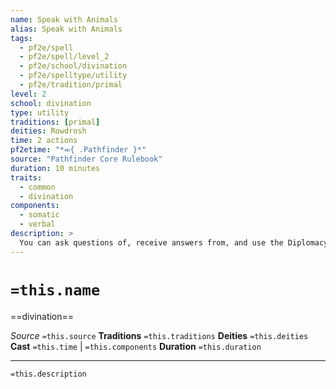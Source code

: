 ```yaml
---
name: Speak with Animals
alias: Speak with Animals
tags:
  - pf2e/spell
  - pf2e/spell/level_2
  - pf2e/school/divination
  - pf2e/spelltype/utility
  - pf2e/tradition/primal
level: 2
school: divination
type: utility
traditions: [primal]
deities: Rowdrosh
time: 2 actions
pf2etime: "*⬺{ .Pathfinder }*"
source: "Pathfinder Core Rulebook"
duration: 10 minutes
traits:
  - common
  - divination
components:
  - somatic
  - verbal
description: >
  You can ask questions of, receive answers from, and use the Diplomacy skill with animals. The spell doesn't make them more friendly than normal. Cunning animals are likely to be terse and evasive, while less intelligent ones often make inane comments.
---
```

# `=this.name`
==divination==

*Source* `=this.source`
**Traditions** `=this.traditions`
**Deities** `=this.deities`
**Cast** `=this.time` | `=this.components`
**Duration** `=this.duration`

***
`=this.description`